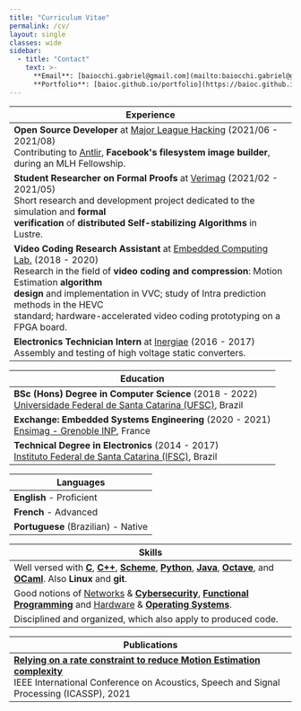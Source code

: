 ```yaml
---
title: "Curriculum Vitae"
permalink: /cv/
layout: single
classes: wide
sidebar:
  - title: "Contact"
    text: >-
      **Email**: [baiocchi.gabriel@gmail.com](mailto:baiocchi.gabriel@gmail.com)<br>
      **Portfolio**: [baioc.github.io/portfolio](https://baioc.github.io/portfolio/)<br>
---
```


| Experience |
| ------ |
| **Open Source Developer** at [Major League Hacking](https://fellowship.mlh.io/) (2021/06 - 2021/08)<br>Contributing to [Antlir](https://facebookincubator.github.io/antlir/), **Facebook's filesystem image builder**, during an MLH Fellowship. |
| **Student Researcher on Formal Proofs** at [Verimag](https://www-verimag.univ-grenoble-alpes.fr/) (2021/02 - 2021/05)<br>Short research and development project dedicated to the simulation and **formal <br>verification** of **distributed Self-stabilizing Algorithms** in Lustre. |
| **Video Coding Research Assistant** at [Embedded Computing Lab.](https://eclab.paginas.ufsc.br/) (2018 - 2020)<br>Research in the field of **video coding and compression**: Motion Estimation **algorithm <br>design** and implementation in VVC; study of Intra prediction methods in the HEVC <br>standard; hardware-accelerated video coding prototyping on a FPGA board. |
| **Electronics Technician Intern** at [Inergiae](https://inergiae.com.br/) (2016 - 2017)<br>Assembly and testing of high voltage static converters. |

| Education |
| ------ |
| **BSc (Hons) Degree in Computer Science** (2018 - 2022)<br>[Universidade Federal de Santa Catarina (UFSC)](https://cco.ufsc.br/), Brazil |
| **Exchange: Embedded Systems Engineering** (2020 - 2021)<br>[Ensimag - Grenoble INP](https://ensimag.grenoble-inp.fr/en/education/embedded-systems-and-software-devices), France |
| **Technical Degree in Electronics** (2014 - 2017)<br>[Instituto Federal de Santa Catarina (IFSC)](http://sites.florianopolis.ifsc.edu.br/eletronica/), Brazil |

| Languages |
| ------ |
| **English** - Proficient |
| **French** - Advanced |
| **Portuguese** (Brazilian) - Native |

| Skills |
| ------ |
| Well versed with [**C**](https://gitlab.com/baioc/UGLy), [**C++**](https://gitlab.com/baioc/vtm), [**Scheme**](https://gitlab.com/baioc/paradigms/-/tree/master/Scheme), [**Python**](https://test.pypi.org/project/pygraphs/), [**Java**](https://baioc.github.io/hxdsp/), [**Octave**](https://github.com/baioc/re-multif), and [**OCaml**](https://gricad-gitlab.univ-grenoble-alpes.fr/baiocchg/salut). Also **Linux** and **git**. |
| Good notions of [Networks](https://www.credly.com/badges/2ce58e45-729f-4038-a374-e9e73061f6e3) & [**Cybersecurity**](https://www.credly.com/badges/5ba4072c-a443-44d9-9fda-cdea90ae3144), [**Functional Programming**](https://ensiwiki.ensimag.fr/index.php?title=Baiocchi_de_Sant’Anna_Gabriel_:_Simulation_and_Formal_Verification_of_Self-stabilizing_Algorithms) and [Hardware](https://baioc.github.io/portfolio/s4pu/) & [**Operating Systems**](https://baioc.github.io/portfolio/pcsea/). |
| Disciplined and organized, which also apply to produced code. |

| Publications |
| ------ |
| [**Relying on a rate constraint to reduce Motion Estimation complexity**](https://doi.org/10.1109/ICASSP39728.2021.9414799)<br>IEEE International Conference on Acoustics, Speech and Signal Processing (ICASSP), 2021 |
